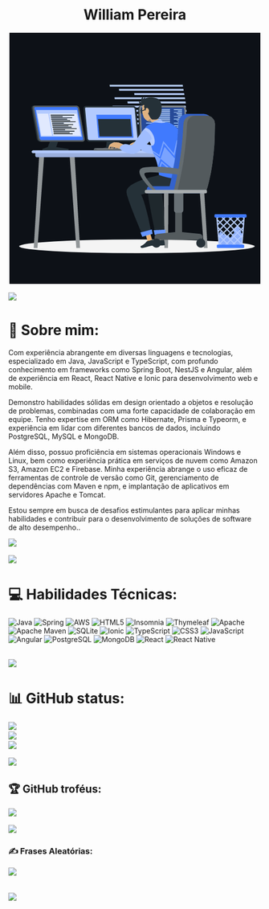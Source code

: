 <h1 align="center">William Pereira</h1>
<p align="center"><img src="animation.gif" width="500" alt="animation.gif"></p>
<img src="https://user-images.githubusercontent.com/73097560/115834477-dbab4500-a447-11eb-908a-139a6edaec5c.gif">   

# 💫 Sobre mim:
Com experiência abrangente em diversas linguagens e tecnologias, especializado em Java, JavaScript e TypeScript, com profundo conhecimento em frameworks como Spring Boot, NestJS e Angular, além de experiência em React, React Native e Ionic para desenvolvimento web e mobile.

Demonstro habilidades sólidas em design orientado a objetos e resolução de problemas, combinadas com uma forte capacidade de colaboração em equipe. Tenho expertise em ORM como Hibernate, Prisma e Typeorm, e experiência em lidar com diferentes bancos de dados, incluindo PostgreSQL, MySQL e MongoDB.

Além disso, possuo proficiência em sistemas operacionais Windows e Linux, bem como experiência prática em serviços de nuvem como Amazon S3, Amazon EC2 e Firebase. Minha experiência abrange o uso eficaz de ferramentas de controle de versão como Git, gerenciamento de dependências com Maven e npm, e implantação de aplicativos em servidores Apache e Tomcat.

Estou sempre em busca de desafios estimulantes para aplicar minhas habilidades e contribuir para o desenvolvimento de soluções de software de alto desempenho..<br>

![](https://komarev.com/ghpvc/?username=willtunner&color=447ff7&label=Visitor+count)

<img src="https://user-images.githubusercontent.com/73097560/115834477-dbab4500-a447-11eb-908a-139a6edaec5c.gif">

# 💻 Habilidades Técnicas:
![Java](https://img.shields.io/badge/java-%23ED8B00.svg?style=for-the-badge&logo=java&logoColor=white) ![Spring](https://img.shields.io/badge/spring-%236DB33F.svg?style=for-the-badge&logo=spring&logoColor=white) ![AWS](https://img.shields.io/badge/AWS-%23FF9900.svg?style=for-the-badge&logo=amazon-aws&logoColor=white) ![HTML5](https://img.shields.io/badge/html5-%23E34F26.svg?style=for-the-badge&logo=html5&logoColor=white)  ![Insomnia](https://img.shields.io/badge/Insomnia-black?style=for-the-badge&logo=insomnia&logoColor=5849BE) ![Thymeleaf](https://img.shields.io/badge/Thymeleaf-%23005C0F.svg?style=for-the-badge&logo=Thymeleaf&logoColor=white) ![Apache](https://img.shields.io/badge/apache-%23D42029.svg?style=for-the-badge&logo=apache&logoColor=white) ![Apache Maven](https://img.shields.io/badge/Apache%20Maven-C71A36?style=for-the-badge&logo=Apache%20Maven&logoColor=white) ![SQLite](https://img.shields.io/badge/sqlite-%2307405e.svg?style=for-the-badge&logo=sqlite&logoColor=white) ![Ionic](https://img.shields.io/badge/-Ionic-007AFF?style=for-the-badge&logo=ionic&logoColor=white) ![TypeScript](https://img.shields.io/badge/-TypeScript-007ACC?style=for-the-badge&logo=typescript&logoColor=white) ![CSS3](https://img.shields.io/badge/-CSS3-1572B6?style=for-the-badge&logo=css3&logoColor=white) ![JavaScript](https://img.shields.io/badge/-JavaScript-F7DF1E?style=for-the-badge&logo=javascript&logoColor=white) ![Angular](https://img.shields.io/badge/-Angular-DD0031?style=for-the-badge&logo=angular&logoColor=white) ![PostgreSQL](https://img.shields.io/badge/-PostgreSQL-336791?style=for-the-badge&logo=postgresql&logoColor=white) ![MongoDB](https://img.shields.io/badge/-MongoDB-47A248?style=for-the-badge&logo=mongodb&logoColor=white) ![React](https://img.shields.io/badge/-React-61DAFB?style=for-the-badge&logo=react&logoColor=white) ![React Native](https://img.shields.io/badge/-React_Native-282c34?style=for-the-badge&logo=react&logoColor=white)


<br>
<img src="https://user-images.githubusercontent.com/73097560/115834477-dbab4500-a447-11eb-908a-139a6edaec5c.gif">

# 📊 GitHub status:
![](https://github-readme-stats.vercel.app/api?username=willtunner&theme=react&hide_border=false&include_all_commits=true&count_private=true)<br/>
![](https://github-readme-streak-stats.herokuapp.com/?user=willtunner&theme=react&hide_border=false)<br/>
![](https://github-readme-stats.vercel.app/api/top-langs/?username=willtunner&theme=react&hide_border=false&include_all_commits=true&count_private=true&layout=compact)<br/>


<img src="https://user-images.githubusercontent.com/73097560/115834477-dbab4500-a447-11eb-908a-139a6edaec5c.gif">

## 🏆 GitHub troféus:
![](https://github-profile-trophy.vercel.app/?username=willtunner&theme=algolia&no-frame=true&no-bg=true&margin-w=5)

<img src="https://user-images.githubusercontent.com/73097560/115834477-dbab4500-a447-11eb-908a-139a6edaec5c.gif">



### ✍️ Frases Aleatórias:
![](https://quotes-github-readme.vercel.app/api?type=horizontal&theme=radical)

<br>
<img src="https://user-images.githubusercontent.com/73097560/115834477-dbab4500-a447-11eb-908a-139a6edaec5c.gif">


